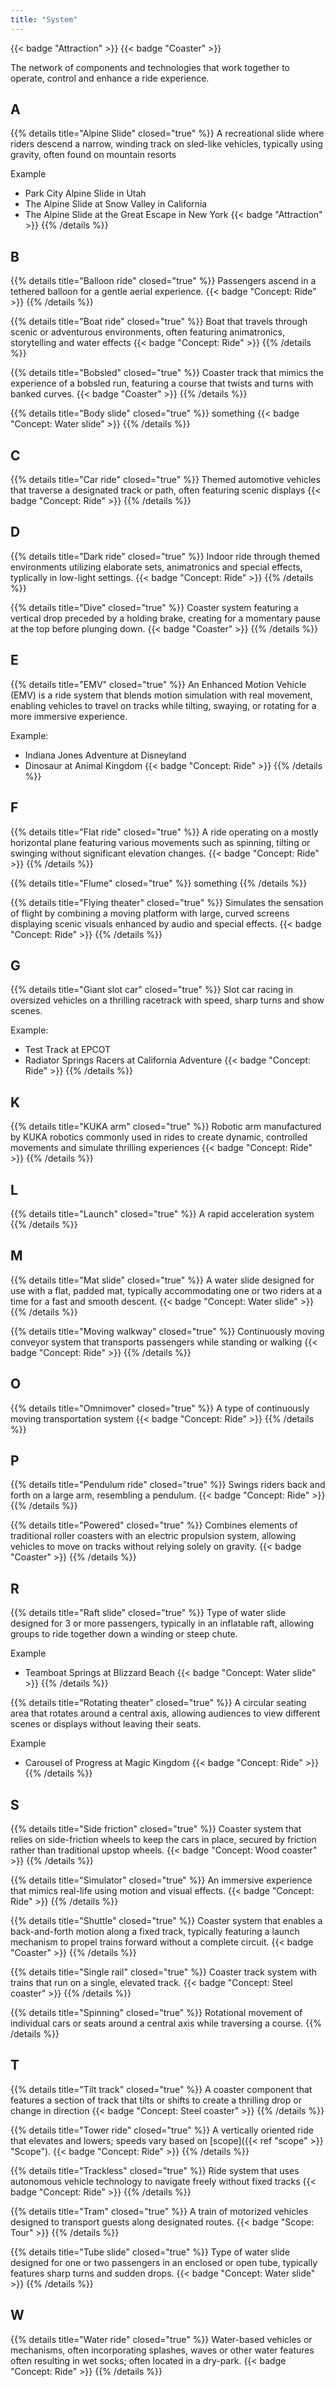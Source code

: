 ```yaml
---
title: "System"
---
```


{{< badge "Attraction" >}}
{{< badge "Coaster" >}}

The network of components and technologies that work together to operate, control and enhance a ride experience.

## A

{{% details title="Alpine Slide" closed="true" %}}
A recreational slide where riders descend a narrow, winding track on sled-like vehicles, typically using gravity, often found on mountain resorts

Example
* Park City Alpine Slide in Utah
* The Alpine Slide at Snow Valley in California
* The Alpine Slide at the Great Escape in New York
{{< badge "Attraction" >}}
{{% /details %}}

## B

{{% details title="Balloon ride" closed="true" %}}
Passengers ascend in a tethered balloon for a gentle aerial experience.
{{< badge "Concept: Ride" >}}
{{% /details %}}

{{% details title="Boat ride" closed="true" %}}
Boat that travels through scenic or adventurous environments, often featuring animatronics, storytelling and water effects
{{< badge "Concept: Ride" >}}
{{% /details %}}

{{% details title="Bobsled" closed="true" %}}
Coaster track that mimics the experience of a bobsled run, featuring a course that twists and turns with banked curves.
{{< badge "Coaster" >}}
{{% /details %}}

{{% details title="Body slide" closed="true" %}}
something
{{< badge "Concept: Water slide" >}}
{{% /details %}}

## C

{{% details title="Car ride" closed="true" %}}
Themed automotive vehicles that traverse a designated track or path, often featuring scenic displays
{{< badge "Concept: Ride" >}}
{{% /details %}}

## D

{{% details title="Dark ride" closed="true" %}}
Indoor ride through themed environments utilizing elaborate sets, animatronics and special effects, typlically in low-light settings.
{{< badge "Concept: Ride" >}}
{{% /details %}}

{{% details title="Dive" closed="true" %}}
Coaster system featuring a vertical drop preceded by a holding brake, creating for a momentary pause at the top before plunging down.
{{< badge "Coaster" >}}
{{% /details %}}

## E

{{% details title="EMV" closed="true" %}}
An Enhanced Motion Vehicle (EMV) is a ride system that blends motion simulation with real movement, enabling vehicles to travel on tracks while tilting, swaying, or rotating for a more immersive experience.

Example:
* Indiana Jones Adventure at Disneyland
* Dinosaur at Animal Kingdom
{{< badge "Concept: Ride" >}}
{{% /details %}}

## F

{{% details title="Flat ride" closed="true" %}}
A ride operating on a mostly horizontal plane featuring various movements such as spinning, tilting or swinging without significant elevation changes.
{{< badge "Concept: Ride" >}}
{{% /details %}}

{{% details title="Flume" closed="true" %}}
something
{{% /details %}}

{{% details title="Flying theater" closed="true" %}}
Simulates the sensation of flight by combining a moving platform with large, curved screens displaying scenic visuals enhanced by audio and special effects.
{{< badge "Concept: Ride" >}}
{{% /details %}}

## G

{{% details title="Giant slot car" closed="true" %}}
Slot car racing in oversized vehicles on a thrilling racetrack with speed, sharp turns and show scenes.

Example:

* Test Track at EPCOT
* Radiator Springs Racers at California Adventure
{{< badge "Concept: Ride" >}}
{{% /details %}}

## K

{{% details title="KUKA arm" closed="true" %}}
Robotic arm manufactured by KUKA robotics commonly used in rides to create dynamic, controlled movements and simulate thrilling experiences
{{< badge "Concept: Ride" >}}
{{% /details %}}

## L

{{% details title="Launch" closed="true" %}}
A rapid acceleration system
{{% /details %}}

## M

{{% details title="Mat slide" closed="true" %}}
A water slide designed for use with a flat, padded mat, typically accommodating one or two riders at a time for a fast and smooth descent.
{{< badge "Concept: Water slide" >}}
{{% /details %}}

{{% details title="Moving walkway" closed="true" %}}
Continuously moving conveyor system that transports passengers while standing or walking
{{< badge "Concept: Ride" >}}
{{% /details %}}

## O

{{% details title="Omnimover" closed="true" %}}
A type of continuously moving transportation system
{{< badge "Concept: Ride" >}}
{{% /details %}}

## P

{{% details title="Pendulum ride" closed="true" %}}
Swings riders back and forth on a large arm, resembling a pendulum.
{{< badge "Concept: Ride" >}}
{{% /details %}}

{{% details title="Powered" closed="true" %}}
Combines elements of traditional roller coasters with an electric propulsion system, allowing vehicles to move on tracks without relying solely on gravity.
{{< badge "Coaster" >}}
{{% /details %}}

## R

{{% details title="Raft slide" closed="true" %}}
Type of water slide designed for 3 or more passengers, typically in an inflatable raft, allowing groups to ride together down a winding or steep chute.

Example
* Teamboat Springs at Blizzard Beach
{{< badge "Concept: Water slide" >}}
{{% /details %}}

{{% details title="Rotating theater" closed="true" %}}
A circular seating area that rotates around a central axis, allowing audiences to view different scenes or displays without leaving their seats.

Example
* Carousel of Progress at Magic Kingdom
{{< badge "Concept: Ride" >}}
{{% /details %}}

## S

{{% details title="Side friction" closed="true" %}}
Coaster system that relies on side-friction wheels to keep the cars in place, secured by friction rather than traditional upstop wheels.
{{< badge "Concept: Wood coaster" >}}
{{% /details %}}

{{% details title="Simulator" closed="true" %}}
An immersive experience that mimics real-life using motion and visual effects.
{{< badge "Concept: Ride" >}}
{{% /details %}}

{{% details title="Shuttle" closed="true" %}}
Coaster system that enables a back-and-forth motion along a fixed track, typically featuring a launch mechanism to propel trains forward without a complete circuit.
{{< badge "Coaster" >}}
{{% /details %}}

{{% details title="Single rail" closed="true" %}}
Coaster track system with trains that run on a single, elevated track.
{{< badge "Concept: Steel coaster" >}}
{{% /details %}}

{{% details title="Spinning" closed="true" %}}
Rotational movement of individual cars or seats around a central axis while traversing a course.
{{% /details %}}

## T

{{% details title="Tilt track" closed="true" %}}
A coaster component that features a section of track that tilts or shifts to create a thrilling drop or change in direction
{{< badge "Concept: Steel coaster" >}}
{{% /details %}}

{{% details title="Tower ride" closed="true" %}}
A vertically oriented ride that elevates and lowers; speeds vary based on [scope]({{< ref "scope" >}} "Scope").
{{< badge "Concept: Ride" >}}
{{% /details %}}

{{% details title="Trackless" closed="true" %}}
Ride system that uses autonomous vehicle technology to navigate freely without fixed tracks
{{< badge "Concept: Ride" >}}
{{% /details %}}

{{% details title="Tram" closed="true" %}}
A train of motorized vehicles designed to transport guests along designated routes.
{{< badge "Scope: Tour" >}}
{{% /details %}}

{{% details title="Tube slide" closed="true" %}}
Type of water slide designed for one or two passengers in an enclosed or open tube, typically features sharp turns and sudden drops.
{{< badge "Concept: Water slide" >}}
{{% /details %}}

## W

{{% details title="Water ride" closed="true" %}}
Water-based vehicles or mechanisms, often incorporating splashes, waves or other water features often resulting in wet socks; often located in a dry-park. 
{{< badge "Concept: Ride" >}}
{{% /details %}}